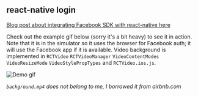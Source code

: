 ## react-native login

[Blog post about integrating Facebook SDK with react-native here](http://brentvatne.ca/facebook-login-with-react-native/)

Check out the example gif below (sorry it's a bit heavy) to see it in action. Note that it is in the simulator so it uses the browser for Facebook auth; it will use the Facebook app if it is available. Video background is implemented in `RCTVideo` `RCTVideoManager` `VideoContentModes` `VideoResizeMode` `VideoStylePropTypes` and `RCTVideo.ios.js`.

![Demo gif](https://github.com/brentvatne/facebook-login/blob/master/demo!!!.gif)

*`background.mp4` does not belong to me, I borrowed it from airbnb.com*
